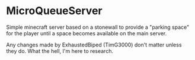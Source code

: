 # MicroQueueServer
Simple minecraft server based on a stonewall to provide a "parking space" for the player until a space becomes available on the main server.

Any changes made by ExhaustedBiped (TimG3000) don't matter unless they do. What the hell, I'm here to research.
